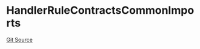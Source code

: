# HandlerRuleContractsCommonImports
[Git Source](https://github.com/thrackle-io/aquifi-rules-v1/blob/39d269094241d21cf978e159a9b52cf3c140671a/src/client/token/handler/ruleContracts/HandlerRuleContractsCommonImports.sol)


